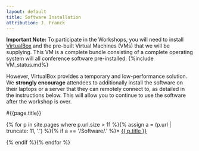 ```yaml
---
layout: default
title: Software Installation
attribution: J. Franck
---
```

**Important Note:**
To participate in the Workshops, you will need to install
[VirtualBox]({{site.baseurl}}/VirtualBox.html) and the pre-built Virtual Machines (VMs) that we will
be supplying.
This VM is a complete bundle consisting of a complete operating system will all conference software pre-installed.
{%include VM_status.md%} 

However, VirtualBox provides a temporary and low-performance solution. 
We **strongly encourage** attendees to additionally install the software on their laptops or a server that they can remotely connect to, as detailed in the instructions below.
This will allow you to continue to use the software after the workshop is over.

#{{page.title}}

{% for p in site.pages where p.url.size > 11 %}{% assign a = (p.url | truncate: 11, '.') %}{% if a == '/Software/.' %}* <a class="page-link" href="{{ p.url | prepend: site.baseurl }}">{{ p.title }}</a>

{% endif %}{% endfor %}
